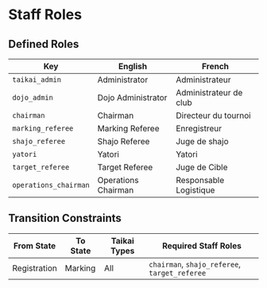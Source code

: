 # Staff Roles

## Defined Roles

| Key                   | English             | French                 |
| --------------------- | ------------------- | ---------------------- |
| `taikai_admin`        | Administrator       | Administrateur         |
| `dojo_admin`          | Dojo Administrator  | Administrateur de club |
| `chairman`            | Chairman            | Directeur du tournoi   |
| `marking_referee`     | Marking Referee     | Enregistreur           |
| `shajo_referee`       | Shajo Referee       | Juge de shajo          |
| `yatori`              | Yatori              | Yatori                 |
| `target_referee`      | Target Referee      | Juge de Cible          |
| `operations_chairman` | Operations Chairman | Responsable Logistique |

## Transition Constraints

| From State   | To State | Taikai Types | Required Staff Roles                          |
| ------------ | -------- | ------------ | --------------------------------------------- |
| Registration | Marking  | All          | `chairman`, `shajo_referee`, `target_referee` |

